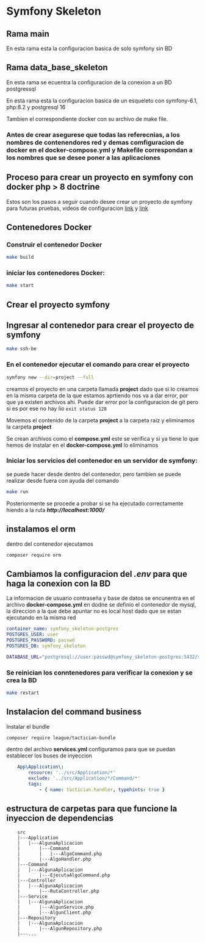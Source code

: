 # Symfony Skeleton

## Rama main
En esta rama esta la configuracion basica de solo symfony sin BD

## Rama data_base_skeleton

En esta rama se ecuentra la configuracion de la conexion a un BD postgressql

En esta rama esta la configuracion basica de un esqueleto con symfony-6.1, php:8.2 y postgresql 16

Tambien el correspondiente docker con su archivo de make file.

### Antes de crear asegurese que todas las referecnias, a los nombres de contenendores red y demas comfiguracion de docker en el **docker-compose.yml** y Makefile correspondan a los nombres que se desee poner a las aplicaciones 

## Proceso para crear un proyecto en symfony con docker php > 8 doctrine

Estos son los pasos a seguir cuando desee crear un proyecto de symfony para futuras pruebas, videos de configuracion [link](https://www.youtube.com/watch?v=4BfbO3QN-pY) y [link](https://www.youtube.com/watch?v=bqaMXiw1Xjw)

## Contenedores Docker

### Construir el contenedor Docker

```bash
make build
```

### iniciar los contenedores Docker:
```bash
make start
```

## Crear el proyecto symfony

## Ingresar al contenedor para crear el proyecto de symfony

```bash
make ssh-be
```

### En el contenedor ejecutar el comando para crear el proyecto

```bash
symfony new --dir=project --full
```
creamos el proyecto en una carpeta llamada **project** dado que si lo creamos en la misma carpeta de la que estamos aprtiendo nos va a dar error, por que ya existen archivos ahi.
Puede dar error por la configuracion de git pero si es por ese no hay lio ```exit status 128```

Movemos el contenido de la carpeta **project** a la carpeta raiz y eliminamos la carpeta **project**

Se crean archivos como el **compose.yml** este se verifica y si ya tiene lo que hemos de instalar en el **docker-compose.yml** lo eliminamos


### Iniciar los servicios del contenedor en un servidor de symfony:

se puede hacer desde dentro del contenedor, pero tambien se puede realizar desde fuera con ayuda del comando
```bash
make run
```

Posteriormente se procede a probar si se ha ejecutado correctamente hiendo a la ruta ***http://localhost:1000/***

## instalamos el orm

dentro del contenedor ejecutamos

```bash
composer require orm
```

## Cambiamos la configuracion del ***.env*** para que haga la conexion con la BD

La informacion de usuario contraseña y base de datos se encunentra en el archivo
**docker-compose.yml** en dodne se definio el contenedor de mysql, la direccion a la  que debe apuntar no es local host dado que se estan ejecutando en la misma red
```yml
container_name: symfony_skeleton-postgres
POSTGRES_USER: user
POSTGRES_PASSWORD: passwd
POSTGRES_DB: symfony_skeleton
```

```bash
DATABASE_URL="postgresql://user:passwd@symfony_skeleton-postgres:5432/symfony_skeleton?serverVersion=16&charset=utf8"
```

### Se reinician los conntenedores para verificar la conexion y se crea la BD
```bash
make restart
```

## Instalacion del command business

Instalar el bundle
```bash 
composer require league/tactician-bundle
```

dentro del archivo **services.yml** configuramos para que se puedan establecer los buses de inyeccion
```yml
    App\Application\:
        resource: '../src/Application/*'
        exclude: '../src/Application/*/Command/*'
        tags:
            - { name: tactician.handler, typehints: true }
```
## estructura de carpetas para que funcione la inyeccion de dependencias
```
    src
    |---Application
    |   |---AlgunaAplicacion
    |       |---Command
    |       |   |---AlgoCommand.php
    |       |---AlgoHandler.php
    |---Command
    |   |---AlgunaAplicacion
    |       |---EjecutaAlgoCommand.php
    |---Controller
    |   |---AlgunaAplicacion
    |       |---RutaController.php
    |---Service
    |   |---AlgunaAplicacion
    |       |---AlgunService.php
    |       |---AlgunClient.php
    |---Repository
    |   |---AlgunaAplicacion
    |       |---AlgunRepository.php
    |---...
```
